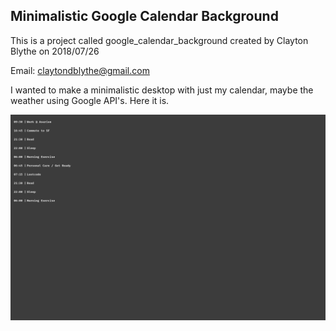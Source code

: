 

## Minimalistic Google Calendar Background

This is a project called google_calendar_background created by Clayton Blythe on 2018/07/26

Email: claytondblythe@gmail.com


I wanted to make a minimalistic desktop with just my calendar, maybe the weather using Google API's. Here it is.

![Alt Test](https://raw.githubusercontent.com/claytonblythe/google_calendar_background/master/calendar.png)
